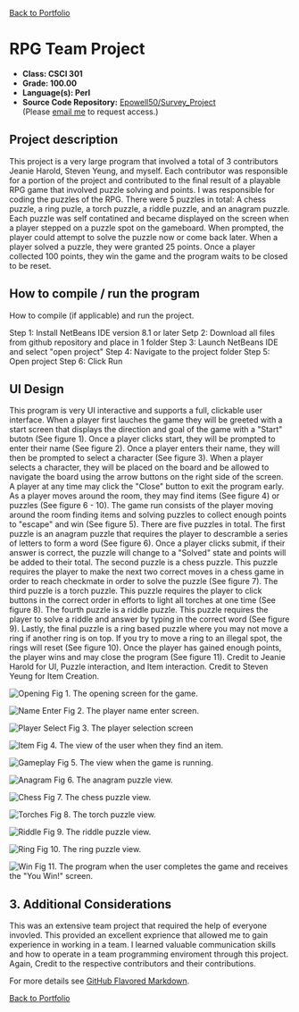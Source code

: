 [Back to Portfolio](./)

RPG Team Project
===============

-   **Class: CSCI 301** 
-   **Grade: 100.00**
-   **Language(s): Perl**
-   **Source Code Repository:** [Epowell50/Survey_Project](https://github.com/Epowell50/Epowell50-Survey_Perl_Project)  
    (Please [email me](mailto:erpowell@csustudent.net?subject=GitHub%20Access) to request access.)

## Project description

This project is a very large program that involved a total of 3 contributors Jeanie Harold, Steven Yeung, and myself. Each contributor was responsible for a portion
of the project and contributed to the final result of a playable RPG game that involved puzzle solving and points. I was responsible for coding the puzzles of the RPG.
There were 5 puzzles in total: A chess puzzle, a ring puzle, a torch puzzle, a riddle puzzle, and an anagram puzzle. Each puzzle was self contatined and became displayed
on the screen when a player stepped on a puzzle spot on the gameboard. When prompted, the player could attempt to solve the puzzle now or come back later. When a player
solved a puzzle, they were granted 25 points. Once a player collected 100 points, they win the game and the program waits to be closed to be reset.

## How to compile / run the program

How to compile (if applicable) and run the project.

Step 1: Install NetBeans IDE version 8.1 or later
Setp 2: Download all files from github repository and place in 1 folder
Step 3: Launch NetBeans IDE and select "open project"
Step 4: Navigate to the project folder
Step 5: Open project
Step 6: Click Run

## UI Design

This program is very UI interactive and supports a full, clickable user interface. When a player first lauches the game they will be greeted with a start screen
that displays the direction and goal of the game with a "Start" butotn (See figure 1). Once a player clicks start, they will be prompted to enter their name (See figure 2).
Once a player enters their name, they will then be prompted to select a character (See figure 3). When a player selects a character, they will be placed on the board and be
allowed to navigate the board using the arrow buttons on the right side of the screen. A player at any time may click the "Close" button to exit the program early. As a player moves around the room, they may find items (See figure 4) or puzzles (See figure 6 - 10). The game run consists of the player moving around the room finding items and solving puzzles to collect enough points to "escape" and win (See figure 5). There are five puzzles in total. The first puzzle is an anagram puzzle that requires the player to descramble a series of letters to form a word (See figure 6). Once a player clicks submit, if their answer is correct, the puzzle will change to a "Solved" state and points
will be added to their total. The second puzzle is a chess puzzle. This puzzle requires the player to make the next two correct moves in a chess game in order to reach checkmate
in order to solve the puzzle (See figure 7). The third puzzle is a torch puzzle. This puzzle requires the player to click buttons in the correct order in efforts to light all
torches at one time (See figure 8). The fourth puzzle is a riddle puzzle. This puzzle requires the player to solve a riddle and answer by typing in the correct word (See figure 9). Lastly, the final puzzle is a ring based puzzle where you may not move a ring if another ring is on top. If you try to move a ring to an illegal spot, the rings will reset (See figure 10). Once the player has gained enough points, the player wins and may close the program (See figure 11). Credit to Jeanie Harold for UI, Puzzle interaction, and Item interaction. Credit to Steven Yeung for Item Creation.

![Opening](images/OOP/Opening.JPG)
Fig 1. The opening screen for the game.

![Name Enter](images/OOP/Player_Name.JPG)
Fig 2. The player name enter screen.

![Player Select](images/OOP/Player_Selection.JPG)
Fig 3. The player selection screen

![Item](images/OOP/Item.JPG)
Fig 4. The view of the user when they find an item.

![Gameplay](images/OOP/Game_Run.JPG)
Fig 5. The view when the game is running.

![Anagram](images/OOP/Anogram_Puzzle.JPG)
Fig 6. The anagram puzzle view.

![Chess](images/OOP/Chess_Puzzle.JPG)
Fig 7. The chess puzzle view.

![Torches](images/OOP/Torch_Puzzle.JPG)
Fig 8. The torch puzzle view.

![Riddle](images/OOP/Time_Puzzle.JPG)
Fig 9. The riddle puzzle view.

![Ring](images/OOP/Ring_Puzzle.JPG)
Fig 10. The ring puzzle view.

![Win](images/OOP/Win.JPG)
Fig 11. The program when the user completes the game and receives the "You Win!" screen.

## 3. Additional Considerations

This was an extensive team project that required the help of everyone invovled. This provided an excellent exprience that allowed
me to gain experience in working in a team. I learned valuable communication skills and how to operate in a team programming enviroment through this project. Again, Credit to the respective contributors and their contributions.

For more details see [GitHub Flavored Markdown](https://guides.github.com/features/mastering-markdown/).

[Back to Portfolio](./)
